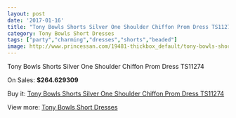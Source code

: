 ```yaml
---
layout: post
date: '2017-01-16'
title: "Tony Bowls Shorts Silver One Shoulder Chiffon Prom Dress TS11274"
category: Tony Bowls Short Dresses
tags: ["party","charming","dresses","shorts","beaded"]
image: http://www.princessan.com/19481-thickbox_default/tony-bowls-shorts-silver-one-shoulder-chiffon-prom-dress-ts11274.jpg
---
```

Tony Bowls Shorts Silver One Shoulder Chiffon Prom Dress TS11274

On Sales: **$264.629309**
<a href="https://www.princessan.com/en/tony-bowls-short-dresses/8743-tony-bowls-shorts-silver-one-shoulder-chiffon-prom-dress-ts11274.html"><amp-img layout="responsive" width="600" height="600" src="//www.princessan.com/19481-thickbox_default/tony-bowls-shorts-silver-one-shoulder-chiffon-prom-dress-ts11274.jpg" alt="Tony Bowls Shorts Silver One Shoulder Chiffon Prom Dress TS11274 0" /></a>
<a href="https://www.princessan.com/en/tony-bowls-short-dresses/8743-tony-bowls-shorts-silver-one-shoulder-chiffon-prom-dress-ts11274.html"><amp-img layout="responsive" width="600" height="600" src="//www.princessan.com/19482-thickbox_default/tony-bowls-shorts-silver-one-shoulder-chiffon-prom-dress-ts11274.jpg" alt="Tony Bowls Shorts Silver One Shoulder Chiffon Prom Dress TS11274 1" /></a>
<a href="https://www.princessan.com/en/tony-bowls-short-dresses/8743-tony-bowls-shorts-silver-one-shoulder-chiffon-prom-dress-ts11274.html"><amp-img layout="responsive" width="600" height="600" src="//www.princessan.com/19483-thickbox_default/tony-bowls-shorts-silver-one-shoulder-chiffon-prom-dress-ts11274.jpg" alt="Tony Bowls Shorts Silver One Shoulder Chiffon Prom Dress TS11274 2" /></a>
<a href="https://www.princessan.com/en/tony-bowls-short-dresses/8743-tony-bowls-shorts-silver-one-shoulder-chiffon-prom-dress-ts11274.html"><amp-img layout="responsive" width="600" height="600" src="//www.princessan.com/19484-thickbox_default/tony-bowls-shorts-silver-one-shoulder-chiffon-prom-dress-ts11274.jpg" alt="Tony Bowls Shorts Silver One Shoulder Chiffon Prom Dress TS11274 3" /></a>

Buy it: [Tony Bowls Shorts Silver One Shoulder Chiffon Prom Dress TS11274](https://www.princessan.com/en/tony-bowls-short-dresses/8743-tony-bowls-shorts-silver-one-shoulder-chiffon-prom-dress-ts11274.html "Tony Bowls Shorts Silver One Shoulder Chiffon Prom Dress TS11274")

View more: [Tony Bowls Short Dresses](https://www.princessan.com/en/70-tony-bowls-short-dresses "Tony Bowls Short Dresses")